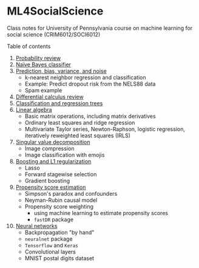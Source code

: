 # ML4SocialScience
Class notes for University of Pennsylvania course on machine learning for social science (CRIM6012/SOCI6012)

Table of contents
1. [Probability review](https://raw.githack.com/gregridgeway/ML4SocialScience/main/L1-probability-review.html)
2. [Naïve Bayes classifier](https://raw.githack.com/gregridgeway/ML4SocialScience/main/L2-naive-Bayes.html)
3. [Prediction, bias, variance, and noise](https://raw.githack.com/gregridgeway/ML4SocialScience/main/L3-prediction-bias-variance.html)
    -   k-nearest neighbor regression and classification
    -   Example: Predict dropout risk from the NELS88 data
    -   Spam example
4. [Differential calculus review](https://raw.githack.com/gregridgeway/ML4SocialScience/main/L4-calculus-review.html)
5. [Classification and regression trees](https://raw.githack.com/gregridgeway/ML4SocialScience/main/L5-trees.html)
6. [Linear algebra](https://raw.githack.com/gregridgeway/ML4SocialScience/main/L6-linear-algebra.html)
    -   Basic matrix operations, including matrix derivatives
    -   Ordinary least squares and ridge regression
    -   Multivariate Taylor series, Newton-Raphson, logistic regression, iteratively reweighted least squares (IRLS)
7. [Singular value decomposition](https://raw.githack.com/gregridgeway/ML4SocialScience/main/L7-svd.html)
    -   Image compression
    -   Image classification with emojis
8. [Boosting and L1 regularization](https://raw.githack.com/gregridgeway/ML4SocialScience/main/L8-boosting.html)
    - Lasso
    - Forward stagewise selection
    - Gradient boosting
9. [Propensity score estimation](https://raw.githack.com/gregridgeway/ML4SocialScience/main/L9-propensity-score-estimation.html)
    - Simpson's paradox and confounders
    - Neyman-Rubin causal model
    - Propensity score weighting
       - using machine learning to estimate propensity scores
       - `fastDR` package
10. [Neural networks](https://raw.githack.com/gregridgeway/ML4SocialScience/main/L10-neural-nets.html)
    - Backpropagation "by hand"
    - `neuralnet` package
    - `Tensorflow` and `Keras`
    - Convolutional layers
    - MNIST postal digits dataset
